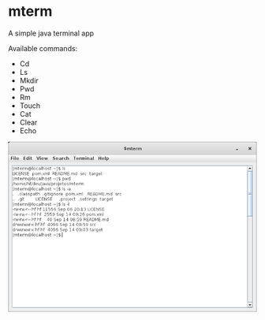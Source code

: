 mterm
=====

A simple java terminal app

Available commands: 

* Cd
* Ls
* Mkdir
* Pwd
* Rm
* Touch
* Cat
* Clear
* Echo

![Alt mterm](https://raw.githubusercontent.com/EsmerilProgramming/mterm/master/mterm.png)
